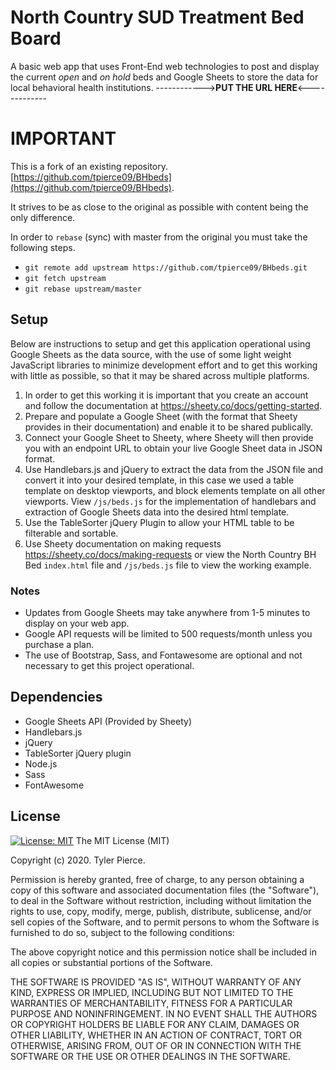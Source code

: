 # North Country SUD Treatment Bed Board
A basic web app that uses Front-End web technologies to post and display the current *open* and *on hold* beds and Google Sheets to store the data for local behavioral health institutions. ------------>**PUT THE URL HERE**<-------------

# IMPORTANT
This is a fork of an existing repository.  [https://github.com/tpierce09/BHbeds](https://github.com/tpierce09/BHbeds).

It strives to be as close to the original as possible with content being the only difference.

In order to `rebase` (sync) with master from the original you must take the following steps.

- `git remote add upstream https://github.com/tpierce09/BHbeds.git`
- `git fetch upstream`
- `git rebase upstream/master`

## Setup
Below are instructions to setup and get this application operational using Google Sheets as the data source, with the use of some light weight JavaScript libraries to minimize development effort and to get this working with little as possible, so that it may be shared across multiple platforms.
1. In order to get this working it is important that you create an account and follow the documentation at https://sheety.co/docs/getting-started.
1. Prepare and populate a Google Sheet (with the format that Sheety provides in their documentation) and enable it to be shared publically.
1. Connect your Google Sheet to Sheety, where Sheety will then provide you with an endpoint URL to obtain your live Google Sheet data in JSON format.
1. Use Handlebars.js and jQuery to extract the data from the JSON file and convert it into your desired template, in this case we used a table template on desktop viewports, and block elements template on all other viewports. View `/js/beds.js` for the implementation of handlebars and extraction of Google Sheets data into the  desired html template.
1. Use the TableSorter jQuery Plugin to allow your HTML table to be filterable and sortable.
1. Use Sheety documentation on making requests https://sheety.co/docs/making-requests or view the North Country BH Bed `index.html` file and `/js/beds.js` file to view the working example.

### Notes
* Updates from Google Sheets may take anywhere from 1-5 minutes to display on your web app.
* Google API requests will be limited to 500 requests/month unless you purchase a plan.
* The use of Bootstrap, Sass, and Fontawesome are optional and not necessary to get this project operational.

## Dependencies
* Google Sheets API (Provided by Sheety)
* Handlebars.js
* jQuery
* TableSorter jQuery plugin
* Node.js
* Sass
* FontAwesome

## License
[![License: MIT](https://img.shields.io/badge/License-MIT-yellow.svg)](https://opensource.org/licenses/MIT)
The MIT License (MIT)

Copyright (c) 2020. Tyler Pierce.

Permission is hereby granted, free of charge, to any person obtaining a copy of this software and associated documentation files (the "Software"), to deal in the Software without restriction, including without limitation the rights to use, copy, modify, merge, publish, distribute, sublicense, and/or sell copies of the Software, and to permit persons to whom the Software is furnished to do so, subject to the following conditions:

The above copyright notice and this permission notice shall be included in all copies or substantial portions of the Software.

THE SOFTWARE IS PROVIDED "AS IS", WITHOUT WARRANTY OF ANY KIND, EXPRESS OR IMPLIED, INCLUDING BUT NOT LIMITED TO THE WARRANTIES OF MERCHANTABILITY, FITNESS FOR A PARTICULAR PURPOSE AND NONINFRINGEMENT. IN NO EVENT SHALL THE AUTHORS OR COPYRIGHT HOLDERS BE LIABLE FOR ANY CLAIM, DAMAGES OR OTHER LIABILITY, WHETHER IN AN ACTION OF CONTRACT, TORT OR OTHERWISE, ARISING FROM, OUT OF OR IN CONNECTION WITH THE SOFTWARE OR THE USE OR OTHER DEALINGS IN THE SOFTWARE.
